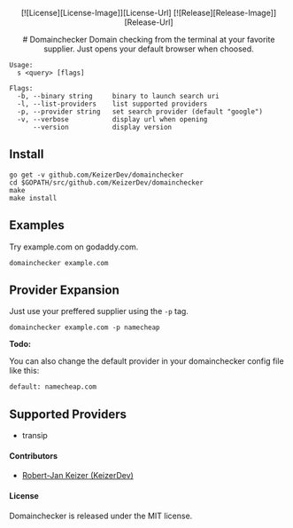 <p style="text-align: center;">
[![License][License-Image]][License-Url] [![Release][Release-Image]][Release-Url]
</p>
<p style="text-align: center;">
# Domainchecker
Domain checking from the terminal at your favorite supplier. Just opens your default browser when choosed.
</p>

```
Usage:
  s <query> [flags]

Flags:
  -b, --binary string     binary to launch search uri
  -l, --list-providers    list supported providers
  -p, --provider string   set search provider (default "google")
  -v, --verbose           display url when opening
      --version           display version
```

## Install

```
go get -v github.com/KeizerDev/domainchecker
cd $GOPATH/src/github.com/KeizerDev/domainchecker
make
make install
```

## Examples

Try example.com on godaddy.com.
```
domainchecker example.com
```

## Provider Expansion

Just use your preffered supplier using the `-p` tag.
```
domainchecker example.com -p namecheap
```

**Todo:**

You can also change the default provider in your domainchecker config file like this: 
```
default: namecheap.com
```

## Supported Providers

* transip

#### Contributors

* [Robert-Jan Keizer (KeizerDev)](https://github.com/KeizerDev/)

#### License

Domainchecker is released under the MIT license.

[License-Url]: http://opensource.org/licenses/MIT
[License-Image]: https://img.shields.io/npm/l/express.svg
[Release-Url]: https://github.com/KeizerDev/domainchecker/releases/tag/v0.0.1
[Release-image]: http://img.shields.io/badge/release-v0.2.1-1eb0fc.svg
